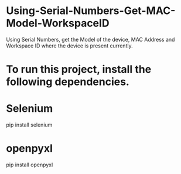 # Using-Serial-Numbers-Get-MAC-Model-WorkspaceID
Using Serial Numbers, get the Model of the device, MAC Address and Workspace ID where the device is present currently. 
# To run this project, install the following dependencies. 
# Selenium
pip install selenium
# openpyxl
pip install openpyxl

